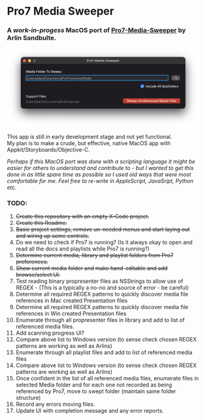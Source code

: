 # Pro7 Media Sweeper
### A *work-in-progess* MacOS port of [Pro7-Media-Sweeper](https://github.com/arlinsandbulte/Pro7-Media-Sweeper) by Arlin Sandbulte.
![Screenshot](ScreenShot.png)

This app is still in early development stage and not yet functional.  
My plan is to make a crude, but effective, native MacOS app with Appkit/Storyboards/Objective-C.  

*Perhaps if this MacOS port was done with a scripting language it might be easier for others to understand and contribute to - but I wanted to get this done in as little spare time as possible so I used old ways that were most comfortable for me.  Feel free to re-write in AppleScript, JavaSript, Python etc.*


### TODO:
1. ~~Create this repository with an empty X-Code project.~~
2. ~~Create this Readme.~~
3. ~~Basic project settings, remove un-needed menus and start laying out and wiring up some controls.~~
4. Do we need to check if Pro7 is running? (Is it always okay to open and read all the docs and playlists while Pro7 is running?)
5. ~~Determine current media, library and playlist folders from Pro7 preferences.~~
6. ~~Show current media folder and make hand-editable and add browse/select UI.~~
7. Test reading binary propresenter files as NSStrings to allow use of REGEX - (This is a typically a no-no and source of error - be careful)
8. Determine all required REGEX patterns to quickly discover media file references in Mac created Presentation files
9. Determine all required REGEX patterns to quickly discover media file references in Win created Presentation files
10. Enumerate through all propresenter files in library and add to list of referenced media files.
11. Add scanning progress UI?
12. Compare above list to Windows version (to sense check chosen REGEX patterns are working as well as Arlins)
13. Enumerate through all playlist files and add to list of referenced media files
14. Compare above list to Windows version (to sense check chosen REGEX patterns are working as well as Arlins)
15. Once confident in the list of all referenced media files, enumerate files in selected Media folder and for each one not recorded as being referenced by Pro7, move to swept folder (maintain same folder structure)
16. Record any errors moving files.
17. Update UI with completion message and any error reports.

